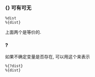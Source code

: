 ### {} 可有可无

```
%dist
%{dist}
```
上面两个是等价的.


### ? 
如果不确定变量是否存在, 可以用这个来表示

```
%{?dist}
%{dist}
```
